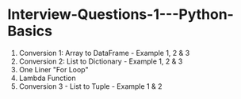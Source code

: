 # Interview-Questions-1---Python-Basics

1. Conversion 1: Array to DataFrame - Example 1, 2 & 3
2. Conversion 2: List to Dictionary - Example 1, 2 & 3
3. One Liner "For Loop"
4. Lambda Function
5. Conversion 3 - List to Tuple - Example 1 & 2

